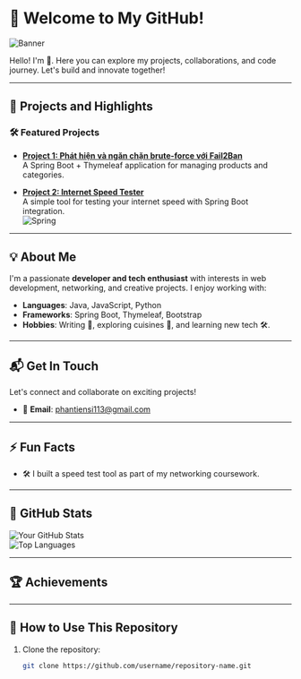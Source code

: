 # 🚀 Welcome to My GitHub!  
![Banner](https://via.placeholder.com/1200x300.png?text=Welcome+to+My+GitHub+Page!)

Hello! I'm **<Your Name>** 👋. Here you can explore my projects, collaborations, and code journey. Let's build and innovate together!

---

## 📂 **Projects and Highlights**  
### 🛠️ Featured Projects  
- **[Project 1: Phát hiện và ngăn chặn brute-force với Fail2Ban ]([https://github.com/SiPhan1])**  
  A Spring Boot + Thymeleaf application for managing products and categories.  

- **[Project 2: Internet Speed Tester](https://github.com/username/project-2)**  
  A simple tool for testing your internet speed with Spring Boot integration.  
  ![Spring](https://img.shields.io/badge/Spring-6DB33F?style=for-the-badge&logo=spring&logoColor=white)


---

## 💡 **About Me**  
I'm a passionate **developer and tech enthusiast** with interests in web development, networking, and creative projects. I enjoy working with:
- **Languages**: Java, JavaScript, Python
- **Frameworks**: Spring Boot, Thymeleaf, Bootstrap  
- **Hobbies**: Writing 📖, exploring cuisines 🍜, and learning new tech 🛠️.

---

## 📬 **Get In Touch**  
Let's connect and collaborate on exciting projects! 
- 📧 **Email**: phantiensi113@gmail.com

---

## ⚡ **Fun Facts**  
- 🛠️ I built a speed test tool as part of my networking coursework.

---

## 🎯 **GitHub Stats**
![Your GitHub Stats](https://github-readme-stats.vercel.app/api?username=yourusername&show_icons=true&theme=radical)  
![Top Languages](https://github-readme-stats.vercel.app/api/top-langs/?username=yourusername&layout=compact&theme=radical)

---

## 🏆 **Achievements**

---

## 📝 **How to Use This Repository**
1. Clone the repository:  
   ```bash
   git clone https://github.com/username/repository-name.git
